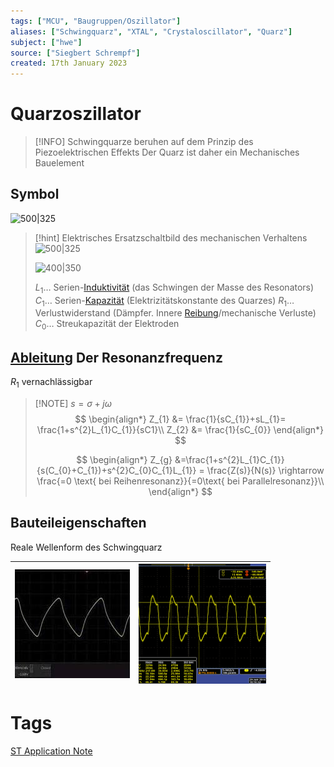 ```yaml
---
tags: ["MCU", "Baugruppen/Oszillator"]
aliases: ["Schwingquarz", "XTAL", "Crystaloscillator", "Quarz"]
subject: ["hwe"]
source: ["Siegbert Schrempf"]
created: 17th January 2023
---
```


# Quarzoszillator

> [!INFO] Schwingquarze beruhen auf dem Prinzip des Piezoelektrischen Effekts
> Der Quarz ist daher ein Mechanisches Bauelement 

## Symbol

![500|325](../assets/quarz.png)

> [!hint] Elektrisches Ersatzschaltbild des mechanischen Verhaltens  
> ![500|325](../assets/elek_esb_quarz.png)
> 
> ![400|350](../assets/quarz_mechschwing.png)
> 
> $L_{1}\dots$ Serien-[Induktivität](../../Elektrotechnik/Induktivitäten.md) (das Schwingen der Masse des Resonators)
> $C_{1}\dots$ Serien-[Kapazität](../../Elektrotechnik/Kapazität.md) (Elektrizitätskonstante des Quarzes)
> $R_{1}\dots$ Verlustwiderstand (Dämpfer. Innere [Reibung](../../Physik/Reibungskraft.md)/mechanische Verluste)
> $C_{0}\dots$ Streukapazität der Elektroden

## [Ableitung](Differenzialrechnung.md) Der Resonanzfrequenz

$R_{1}$ vernachlässigbar

> [!NOTE] $s=\sigma+j\omega$
> $$
\begin{align*}
Z_{1} &= \frac{1}{sC_{1}}+sL_{1}= \frac{1+s^{2}L_{1}C_{1}}{sC1}\\
Z_{2} &= \frac{1}{sC_{0}}
\end{align*}
> $$
>
>$$
\begin{align*}
Z_{g} &=\frac{1+s^{2}L_{1}C_{1}}{s(C_{0}+C_{1})+s^{2}C_{0}C_{1}L_{1}} = \frac{Z(s)}{N(s)} \rightarrow \frac{=0 \text{ bei Reihenresonanz}}{=0\text{ bei Parallelresonanz}}\\
\end{align*}
> $$

## Bauteileigenschaften

Reale Wellenform des Schwingquarz

| ![](assets/WAVXTAL1.png) | ![](assets/WAVXTAL2.png) |     
| ----------------------------------------------- | ----------------------------------------------- |

# Tags

[ST Application Note](https://www.st.com/resource/en/application_note/an2867-oscillator-design-guide-for-stm8afals-stm32-mcus-and-mpus-stmicroelectronics.pdf)
